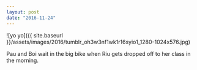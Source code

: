 ```yaml
---
layout: post
date: "2016-11-24"
---
```


![yo yo]({{ site.baseurl }}/assets/images/2016/tumblr_oh3w3nf1wk1r16syio1_1280-1024x576.jpg)

Pau and Boi wait in the big bike when Riu gets dropped off to her class in the morning.
